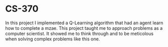 # CS-370

In this project I implemented a Q-Learning algorithm that had an agent learn how to complete a mzae. This project taught me to approach problems as a computer scientist. It showed me to think through and to be meticolous when solving complex problems like this one.
